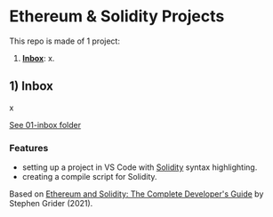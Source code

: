 # Ethereum & Solidity Projects

This repo is made of 1 project:

1. [**Inbox**](#inbox): x.

## <a name="inbox"></a> 1) Inbox

x

[See 01-inbox folder](https://github.com/solygambas/ethereum-solidity/tree/main/01-inbox)

<!-- <p align="center">
    <a href="https://github.com/solygambas/ethereum-solidity/tree/main/01-inbox">
        <img src="01-inbox/screenshot.png">
    </a>
</p> -->

### Features

- setting up a project in VS Code with [Solidity](https://marketplace.visualstudio.com/items?itemName=JuanBlanco.solidity) syntax highlighting.
- creating a compile script for Solidity.

Based on [Ethereum and Solidity: The Complete Developer's Guide](https://www.udemy.com/course/ethereum-and-solidity-the-complete-developers-guide/) by Stephen Grider (2021).
